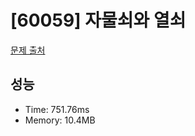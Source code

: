 # [60059] 자물쇠와 열쇠

[문제 출처](https://school.programmers.co.kr/learn/courses/30/lessons/60059)

## 성능

- Time: 751.76ms
- Memory: 10.4MB